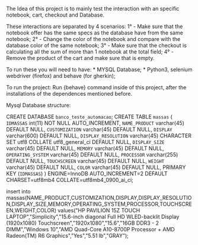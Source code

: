 The Idea of this project is to mainly test the interaction with an specific notebook, cart, checkout and Database. 

These interactions are separated by 4 scenarios:
    1° - Make sure that the notebook offer has the same specs as the database have from the same notebook;
    2° - Change the color of the notebook and compare with the database color of the same notebook;
    3° - Make sure that the checkout is calculating all the sum of more than 1 notebook at the total field;
    4° - Remove the product of the cart and make sure that is empty.

To run these you will need to have:
    * MYSQL Database;
    * Python3, selenium webdriver (firefox) and behave (for gherkin);
 
To run the project:
    Run {behave} command inside of this project, after the installations of the dependences mentioned before.

Mysql Database structure:

CREATE DATABASE `banco_teste_automacao`; CREATE TABLE `massas` ( `IDMASSAS` int(11) NOT NULL AUTO_INCREMENT, `NAME_PRODUCT` varchar(45) DEFAULT NULL, `CUSTOMIZATION` varchar(45) DEFAULT NULL, `DISPLAY` varchar(600) DEFAULT NULL, `DISPLAY_RESOLUTION` varchar(45) CHARACTER SET utf8 COLLATE utf8_general_ci DEFAULT NULL, `DISPLAY_SIZE` varchar(45) DEFAULT NULL, `MEMORY` varchar(45) DEFAULT NULL, `OPERATING_SYSTEM` varchar(45) DEFAULT NULL, `PROCESSOR` varchar(255) DEFAULT NULL, `TOUCHSCREEN` varchar(45) DEFAULT NULL, `WEIGHT` varchar(45) DEFAULT NULL, `COLOR` varchar(45) DEFAULT NULL, PRIMARY KEY (`IDMASSAS`) ) ENGINE=InnoDB AUTO_INCREMENT=2 DEFAULT CHARSET=utf8mb4 COLLATE=utf8mb4_0900_ai_ci; 

insert into massas(NAME_PRODUCT,CUSTOMIZATION,DISPLAY,DISPLAY_RESOLUTION,DISPLAY_SIZE,MEMORY,OPERATING_SYSTEM,PROCESSOR,TOUCHSCREEN,WEIGHT,COLOR) values("HP PAVILION 15Z TOUCH LAPTOP","Simplicity","15.6-inch diagonal Full HD WLED-backlit Display (1920x1080) Touchscreen","1920x1080","15.6","16GB DDR3 - 2 DIMM","Windows 10","AMD Quad-Core A10-8700P Processor + AMD Radeon(TM) R6 Graphics","Yes","5.51 lb","GRAY");
